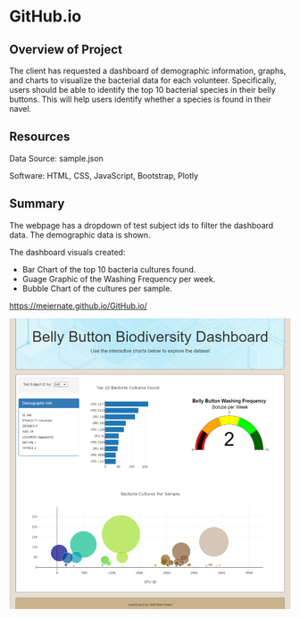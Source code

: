 # GitHub.io

## Overview of Project
The client has requested a dashboard of demographic information, graphs, and charts to visualize the bacterial data for each volunteer. Specifically, users should be able to identify the top 10 bacterial species in their belly buttons. This will help users identify whether a species is found in their navel.

## Resources
Data Source: sample.json

Software: HTML, CSS, JavaScript, Bootstrap, Plotly  

## Summary
The webpage has a dropdown of test subject ids to filter the dashboard data. The demographic data is shown. 

The dashboard visuals created:
   * Bar Chart of the top 10 bacteria cultures found.
   * Guage Graphic of the Washing Frequency per week.
   * Bubble Chart of the cultures per sample.
   
https://meiernate.github.io/GitHub.io/

![Plotly_Biodiversity](Analysis/Plotly_Biodiversity.png)
